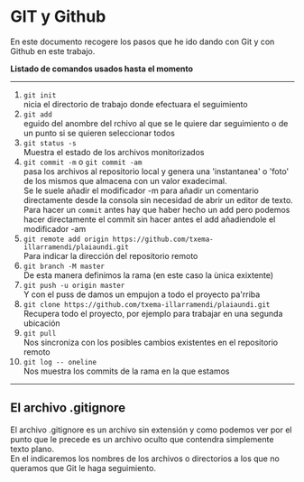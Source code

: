 # GIT y Github  
En este documento recogere los pasos que he ido dando con Git y con Github en este trabajo.  

**Listado de comandos usados hasta el momento**

---
1. ``git init``  
nicia el directorio de trabajo donde efectuara el seguimiento
1. ``git add``  
eguido del anombre del rchivo al que se le quiere dar seguimiento o de un punto si se quieren seleccionar todos
1. ``git status -s``  
Muestra el estado de los archivos monitorizados
1. ``git commit -m``  o ``git commit -am``  
pasa los archivos al repositorio local y genera una 'instantanea' o 'foto' de los mismos que almacena con un valor exadecimal.  
Se le suele añadir el modificador -m para añadir un comentario directamente desde la consola sin necesidad de abrir un editor de texto.  
Para hacer un ``commit`` antes hay que haber hecho un add pero podemos hacer directamente el commit sin hacer antes el add añadiendole el modificador -am  
1. ``git remote add origin https://github.com/txema-illarramendi/plaiaundi.git``  
Para indicar la dirección del repositorio remoto
1. ``git branch -M master``  
De esta manera definimos la rama (en este caso la ùnica exixtente)
1. ``git push -u origin master``  
Y con el puss de damos un empujon a todo el proyecto pa'rriba  
1. ``git clone https://github.com/txema-illarramendi/plaiaundi.git``  
Recupera todo el proyecto, por ejemplo para trabajar en una segunda ubicación
1. ``git pull``  
Nos sincroniza con los posibles cambios existentes en el repositorio remoto  
1. ``git log -- oneline``  
Nos muestra los commits de la rama en la que estamos
---
## El archivo .gitignore  
El archivo .gitignore es un archivo sin extensión y como podemos ver por el punto que le precede es un archivo oculto que contendra simplemente texto plano.  
En el indicaremos los nombres de los archivos o directorios a los que no queramos que Git le haga seguimiento.